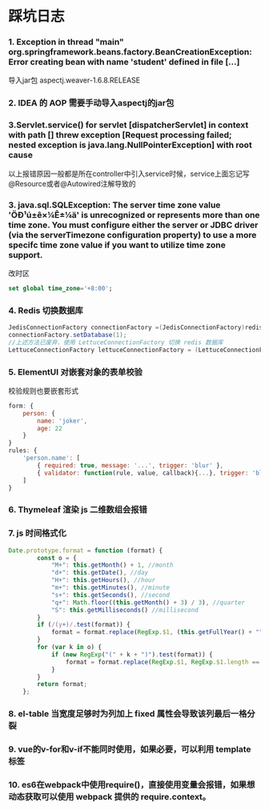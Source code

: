 # 踩坑日志

### 1.  Exception in thread "main" org.springframework.beans.factory.BeanCreationException: Error creating bean with name 'student' defined in file [...]

导入jar包 aspectj.weaver-1.6.8.RELEASE



### 2. IDEA 的 AOP 需要手动导入aspectj的jar包



### 3.Servlet.service() for servlet [dispatcherServlet] in context with path [] threw exception [Request processing failed; nested exception is java.lang.NullPointerException] with root cause

以上报错原因一般都是所在controller中引入service时候，service上面忘记写@Resource或者@Autowired注解导致的



### 3. java.sql.SQLException: The server time zone value 'ÖÐ¹ú±ê×¼Ê±¼ä' is unrecognized or represents more than one time zone. You must configure either the server or JDBC driver (via the serverTimezone configuration property) to use a more specifc time zone value if you want to utilize time zone support.

改时区

~~~sql
set global time_zone='+8:00';
~~~



### 4. Redis 切换数据库

```java
JedisConnectionFactory connectionFactory =(JedisConnectionFactory)redisTemplate.getConnectionFactory();
connectionFactory.setDatabase(1);
//上述方法已废弃，使用 LettuceConnectionFactory 切换 redis 数据库
LettuceConnectionFactory lettuceConnectionFactory = (LettuceConnectionFactory) redisTemplate.getConnectionFactory();lettuceConnectionFactory.setDatabase(1);
```



### 5. ElementUI 对嵌套对象的表单校验

校验规则也要嵌套形式

```js
form: {
    person: {
        name: 'joker',
        age: 22
    }
}
rules: {
    'person.name': [
        { required: true, message: '...', trigger: 'blur' },
        { validator: function(rule, value, callback){...}, trigger: 'blur' }
    ]
}
```



### 6. Thymeleaf 渲染 js 二维数组会报错





### 7.  js 时间格式化

~~~js
Date.prototype.format = function (format) {
        const o = {
            "M+": this.getMonth() + 1, //month
            "d+": this.getDate(), //day
            "H+": this.getHours(), //hour
            "m+": this.getMinutes(), //minute
            "s+": this.getSeconds(), //second
            "q+": Math.floor((this.getMonth() + 3) / 3), //quarter
            "S": this.getMilliseconds() //millisecond
        }
        if (/(y+)/.test(format)) {
            format = format.replace(RegExp.$1, (this.getFullYear() + "").substr(4 - RegExp.$1.length));
        }
        for (var k in o) {
            if (new RegExp("(" + k + ")").test(format)) {
                format = format.replace(RegExp.$1, RegExp.$1.length == 1 ? o[k] : ("00" + o[k]).substr(("" + o[k]).length));
            }
        }
        return format;
    };
~~~

### 8. el-table 当宽度足够时为列加上 fixed 属性会导致该列最后一格分裂



### 9. vue的v-for和v-if不能同时使用，如果必要，可以利用 template 标签



### 10. es6在webpack中使用require()，直接使用变量会报错，如果想动态获取可以使用 webpack 提供的 require.context。